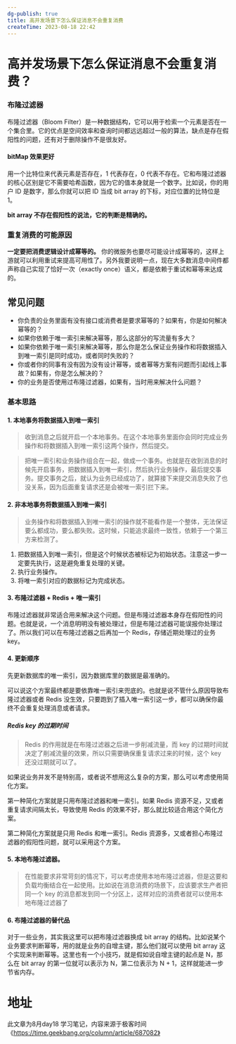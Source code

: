 ```yaml
---
dg-publish: true
title: 高并发场景下怎么保证消息不会重复消费
createTime: 2023-08-18 22:42  
---
```



# 高并发场景下怎么保证消息不会重复消费？

### 布隆过滤器
布隆过滤器（Bloom Filter）是一种数据结构，它可以用于检索一个元素是否在一个集合里。它的优点是空间效率和查询时间都远远超过一般的算法，缺点是存在假阳性的问题，还有对于删除操作不是很友好。

#### bitMap 效果更好
用一个比特位来代表元素是否存在，1 代表存在，0 代表不存在。它和布隆过滤器的核心区别是它不需要哈希函数，因为它的值本身就是一个数字。比如说，你的用户 ID 是数字，那么你就可以把 ID 当成 bit array 的下标，对应位置的比特位是 1。

**bit array 不存在假阳性的说法，它的判断是精确的。**
### 重复消费的可能原因

**一定要把消费逻辑设计成幂等的。** 你的微服务也要尽可能设计成幂等的，这样上游就可以利用重试来提高可用性了。另外我要说明一点，现在大多数消息中间件都声称自己实现了恰好一次（exactly once）语义，都是依赖于重试和幂等来达成的。
## 常见问题

- 你负责的业务里面有没有接口或消费者是要求幂等的？如果有，你是如何解决幂等的？
- 如果你依赖于唯一索引来解决幂等，那么这部分的写流量有多大？
- 如果你依赖于唯一索引来解决幂等，那么你是怎么保证业务操作和将数据插入到唯一索引是同时成功，或者同时失败的？
- 你或者你的同事有没有因为没有设计幂等，或者幂等方案有问题而引起线上事故？如果有，你是怎么解决的？
- 你的业务是否使用过布隆过滤器，如果有，当时用来解决什么问题？

### 基本思路

#### 1. 本地事务将数据插入到唯一索引
>收到消息之后就开启一个本地事务。在这个本地事务里面你会同时完成业务操作和将数据插入到唯一索引这两个操作，然后提交。

>把唯一索引和业务操作组合在一起，做成一个事务。也就是在收到消息的时候先开启事务，把数据插入到唯一索引，然后执行业务操作，最后提交事务。提交事务之后，就认为业务已经成功了，就算接下来提交消息失败了也没关系，因为后面重复请求还是会被唯一索引拦下来。

#### 2. 非本地事务将数据插入到唯一索引
>业务操作和将数据插入到唯一索引的操作就不能看作是一个整体，无法保证要么都成功，要么都失败。这时候，只能追求最终一致性，依赖于一个第三方来检测了。

1. 把数据插入到唯一索引，但是这个时候状态被标记为初始状态。注意这一步一定要先执行，这是避免重复处理的关键。
2. 执行业务操作。
3. 将唯一索引对应的数据标记为完成状态。

#### 3. 布隆过滤器 + Redis + 唯一索引

布隆过滤器就非常适合用来解决这个问题。但是布隆过滤器本身存在假阳性的问题。也就是说，一个消息明明没有被处理过，但是布隆过滤器可能误报你处理过了。所以我们可以在布隆过滤器之后再加一个 Redis，存储近期处理过的业务 key。
#### 4. 更新顺序
先更新数据库的唯一索引，因为数据库里的数据是最准确的。

可以说这个方案最终都是要依靠唯一索引来兜底的。也就是说不管什么原因导致布隆过滤器或者 Redis 没生效，只要跑到了插入唯一索引这一步，都可以确保你最终不会重复处理消息或者请求。

##### Redis key 的过期时间

>Redis 的作用就是在布隆过滤器之后进一步削减流量，而 key 的过期时间就决定了削减流量的效果，所以只需要确保重复请求过来的时候，这个 key 还没过期就可以了。

如果说业务并发不是特别高，或者说不想用这么复杂的方案，那么可以考虑使用简化方案。

第一种简化方案就是只用布隆过滤器和唯一索引。如果 Redis 资源不足，又或者重复请求间隔太长，导致使用 Redis 的效果不好，那么就比较适合用这个简化方案。

第二种简化方案就是只用 Redis 和唯一索引。Redis 资源多，又或者担心布隆过滤器的假阳性问题，就可以采用这个方案。

#### 5. 本地布隆过滤器。

> 在性能要求非常苛刻的情况下，可以考虑使用本地布隆过滤器，但是这要和负载均衡结合在一起使用。比如说在消息消费的场景下，应该要求生产者把同一个 key 的消息都发到同一个分区上，这样对应的消费者就可以使用本地布隆过滤器了
#### 6. 布隆过滤器的替代品

对于一些业务，其实我这里可以把布隆过滤器换成 bit array 的结构。比如说某个业务要求判断幂等，用的就是业务的自增主键，那么他们就可以使用 bit array 这个实现来判断幂等。这里也有一个小技巧，就是假如说自增主键的起点是 N，那么在 bit array 的第一位就可以表示为 N，第二位表示为 N + 1，这样就能进一步节省内存。





# 地址

此文章为8月day18 学习笔记，内容来源于极客时间《https://time.geekbang.org/column/article/687082》